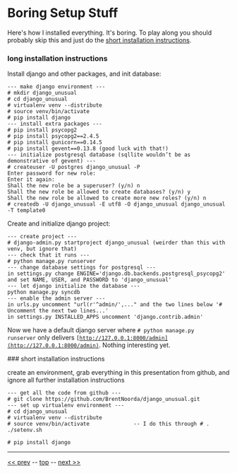 Boring Setup Stuff
=========

Here's how I installed everything. It's boring. To play along you should probably skip this and just do the [short installation instructions](#short).

### long installation instructions

Install django and other packages, and init database:

    --- make django environment ---
    # mkdir django_unusual
    # cd django_unusual
    # virtualenv venv --distribute
    # source venv/bin/activate
    # pip install django
    --- install extra packages ---
    # pip install psycopg2
    # pip install psycopg2==2.4.5
    # pip install gunicorn==0.14.5
    # pip install gevent==0.13.8 (good luck with that!)
    --- initialize postgresql database (sqllite wouldn’t be as demonstrative of gevent) ---
    # createuser -U postgres django_unusual -P
    Enter password for new role:
    Enter it again:
    Shall the new role be a superuser? (y/n) n
    Shall the new role be allowed to create databases? (y/n) y
    Shall the new role be allowed to create more new roles? (y/n) n
    # createdb -U django_unusual -E utf8 -O django_unusual django_unusual -T template0

Create and initialize django project:

    --- create project ---
    # django-admin.py startproject django_unusual (weirder than this with venv, but ignore that)
    --- check that it runs ---
    # python manage.py runserver
    --- change database settings for postgresql ---
    in settings.py change ENGINE='django.db.backends.postgresql_psycopg2' and set NAME, USER, and PASSWORD to 'django_unusual'
    --- let django initialize the database ---
    python manage.py syncdb
    --- enable the admin server ---
    in urls.py uncomment "url(r'^admin/',..." and the two lines below '# Uncomment the next two lines...'
    in settings.py INSTALLED_APPS uncomment 'django.contrib.admin'

Now we have a default django server where <code># python manage.py runserver</code> only delivers <code>[http://127.0.0.1:8000/admin](http://127.0.0.1:8000/admin)</code>. Nothing interesting yet.

<a name="short"/>
### short installation instructions

create an environment, grab everything in this presentation from github, and ignore all further installation instructions

    --- get all the code from github ---
    # git clone https://github.com/BrentNoorda/django_unusual.git
    --- set up virtualenv environment ---
    # cd django_unusual
    # virtualenv venv --distribute
    # source venv/bin/activate              -- I do this through # . ./setenv.sh

    # pip install django


------
[&lt;&lt; prev](SLIDE_01.md) -- [top](../README.md) -- [next &gt;&gt;](SLIDE_03.md)